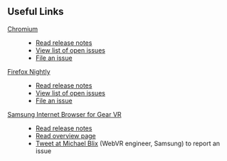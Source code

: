 ## Useful Links

<dl>
  <dt><a href="https://webvr.info/get-chrome/">Chromium</a></dt>
  <dd>
    <ul>
      <li><a href="https://github.com/Web-VR/iswebvrready/wiki/Release-Notes%3A-Chromium">Read release notes</a></li>
      <li><a href="https://github.com/toji/chrome-webvr-issues/issues">View list of open issues</a></li>
      <li><a href="https://github.com/toji/chrome-webvr-issues/issues/new">File an issue</a></li>
    </ul>
  </dd>
  <dt><a href="https://nightly.mozilla.org/">Firefox Nightly</a></dt>
  <dd>
    <ul>
      <li><a href="https://github.com/Web-VR/iswebvrready/wiki/Release-Notes%3A-Firefox-Nightly">Read release notes</a></li>
      <li><a href="https://bugzilla.mozilla.org/buglist.cgi?quicksearch=%5Bwebvr%5D">View list of open issues</a></li>
      <li><a href="https://bugzilla.mozilla.org/enter_bug.cgi?product=Core&amp;component=General&amp;status_whiteboard=[webvr]&amp;cc=kgilbert@mozilla.com">File an issue</a></li>
    </ul>
  </dd>
  <dt><a href="http://developer.samsung.com/internet#gearvr-overview">Samsung Internet Browser for Gear VR</a></dt>
  <dd>
    <ul>
      <li><a href="https://github.com/Web-VR/iswebvrready/wiki/Release-Notes%3A-Samsung-Internet-Browser">Read release notes</a></li>
      <li><a href="http://developer.samsung.com/internet#gearvr-overview">Read overview page</a></li>
      <li><a href="https://twitter.com/mkeblx">Tweet at Michael Blix</a> (WebVR engineer, Samsung) to report an issue</li>
    </ul>
  </dd>
</dl>
